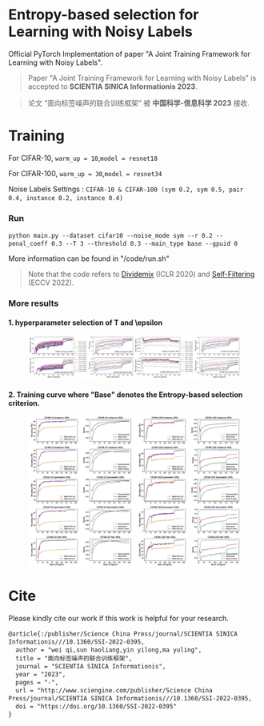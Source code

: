 # Entropy-based selection for Learning with Noisy Labels

Official PyTorch Implementation of paper "A Joint Training Framework for Learning with Noisy Labels". 

> Paper "A Joint Training Framework for Learning with Noisy Labels" is accepted to **SCIENTIA SINICA Informationis 2023**.

> 论文 “面向标签噪声的联合训练框架” 被 **中国科学-信息科学 2023** 接收.

# Training

For CIFAR-10, `warm_up = 10`,`model = resnet18`

For CIFAR-100, `warm_up = 30`,`model = resnet34`

Noise Labels Settings : `CIFAR-10 & CIFAR-100 (sym 0.2, sym 0.5, pair 0.4, instance 0.2, instance 0.4)`

### Run

```
python main.py --dataset cifar10 --noise_mode sym --r 0.2 --penal_coeff 0.3 --T 3 --threshold 0.3 --main_type base --gpuid 0
```
More information can be found in "/code/run.sh"

> Note that the code refers to [Dividemix](https://github.com/LiJunnan1992/DivideMix) (ICLR 2020) and [Self-Filtering](https://github.com/1998v7/Self-Filtering) (ECCV 2022). 


### More results



#### 1. **hyperparameter selection** of T and \epsilon
<figure class="half">
    <img src="figure/hyperparameter_selection.jpg">
</figure>


#### 2. **Training curve** where "Base" denotes the Entropy-based selection criterion.
<figure class="half">
    <img src="figure/all_cifar.jpg">
</figure>


# Cite
Please kindly cite our work if this work is helpful for your research.

```
@article{:/publisher/Science China Press/journal/SCIENTIA SINICA Informationis///10.1360/SSI-2022-0395,
  author = "wei qi,sun haoliang,yin yilong,ma yuling",
  title = "面向标签噪声的联合训练框架",
  journal = "SCIENTIA SINICA Informationis",
  year = "2023",
  pages = "-",
  url = "http://www.sciengine.com/publisher/Science China Press/journal/SCIENTIA SINICA Informationis///10.1360/SSI-2022-0395,
  doi = "https://doi.org/10.1360/SSI-2022-0395"
}
```
